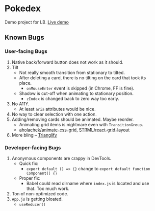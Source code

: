 # Pokedex

Demo project for LB. [Live demo](https://mlajtos.github.io/lb-pokedex/build)

## Known Bugs

### User-facing Bugs

1. Native back/forward button does not work as it should.
1. Tilt
    - Not really smooth transition from stationary to tilted.
    - After deleting a card, there is no tilting on the card that took its place.
        - `onMouseEnter` event is skipped (in Chrome, FF is fine).
    - Shadow is cut-off when animating to stationary position.
        - `zIndex` is changed back to zero way too early.
1. No A11Y.
    - At least `aria` attributes would be nice.
1. No way to clear selection with one action.
1. Adding/removing cards should be animated. Maybe reorder.
    - Animating grid items is nightmare even with `TransitionGroup`.
    - [aholachek/animate-css-grid](https://github.com/aholachek/animate-css-grid), [STRML/react-grid-layout](https://github.com/STRML/react-grid-layout)
1. More bling – [Trianglify](http://qrohlf.com/trianglify/)

### Developer-facing Bugs

1. Anonymous components are crappy in DevTools.
    - Quick fix:
        - `export default () => {}` change to `export default function Component() {}`
    - Proper fix:
        - Babel could read dirname where `index.js` is located and use that. Too much work.
1. Ton of non-optimized code.
1. `App.js` is getting bloated.
    - `useReducer()`